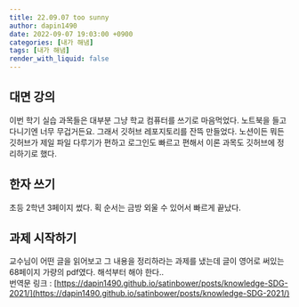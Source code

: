 ```yaml
---
title: 22.09.07 too sunny
author: dapin1490
date: 2022-09-07 19:03:00 +0900
categories: [내가 해냄]
tags: [내가 해냄]
render_with_liquid: false
---
```


## 대면 강의
이번 학기 실습 과목들은 대부분 그냥 학교 컴퓨터를 쓰기로 마음먹었다. 노트북을 들고 다니기엔 너무 무겁거든요. 그래서 깃허브 레포지토리를 잔뜩 만들었다. 노션이든 뭐든 깃허브가 제일 파일 다루기가 편하고 로그인도 빠르고 편해서 이론 과목도 깃허브에 정리하기로 했다.  
  
## 한자 쓰기
초등 2학년 3페이지 썼다. 획 순서는 금방 외울 수 있어서 빠르게 끝났다.  
  
## 과제 시작하기
교수님이 어떤 글을 읽어보고 그 내용을 정리하라는 과제를 냈는데 글이 영어로 써있는 68페이지 가량의 pdf였다. 해석부터 해야 한다..  
번역문 링크 : [https://dapin1490.github.io/satinbower/posts/knowledge-SDG-2021/](https://dapin1490.github.io/satinbower/posts/knowledge-SDG-2021/)